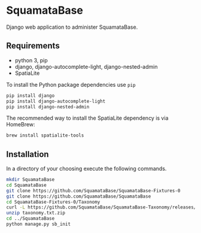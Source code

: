 # SquamataBase

Django web application to administer SquamataBase.

## Requirements
+ python 3, pip
+ django, django-autocomplete-light, django-nested-admin
+ SpatiaLite

To install the Python package dependencies use `pip`
```bash
pip install django
pip install django-autocomplete-light
pip install django-nested-admin
```

The recommended way to install the SpatiaLite dependency is via HomeBrew:
```bash
brew install spatialite-tools
```

## Installation
In a directory of your choosing execute the following commands.
```bash
mkdir SquamataBase
cd SquamataBase
git clone https://github.com/SquamataBase/SquamataBase-Fixtures-0
git clone https://github.com/SquamataBase/SquamataBase
cd SquamataBase-Fixtures-0/Taxonomy
curl -L https://github.com/SquamataBase/SquamataBase-Taxonomy/releases/download/v1/taxonomy.txt.zip > taxonomy.txt.zip
unzip taxonomy.txt.zip
cd ../SquamataBase
python manage.py sb_init
```
